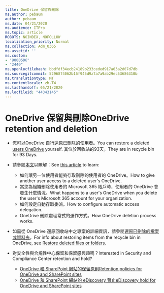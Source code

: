 ```yaml
---
title: OneDrive 保留與刪除
ms.author: pebaum
author: pebaum
ms.date: 04/21/2020
ms.audience: ITPro
ms.topic: article
ROBOTS: NOINDEX, NOFOLLOW
localization_priority: Normal
ms.collection: Adm_O365
ms.assetid: ''
ms.custom:
- "9000596"
- "2440"
ms.openlocfilehash: bbdfdf34ecb24189b233ceded917a03a2d07d7db
ms.sourcegitcommit: 5296874062b16f945d9a7a7a9ab29ec53686310b
ms.translationtype: MT
ms.contentlocale: zh-TW
ms.lasthandoff: 05/21/2020
ms.locfileid: "44343145"
---
```

# <a name="onedrive-retention-and-deletion"></a><span data-ttu-id="2cade-102">OneDrive 保留與刪除</span><span class="sxs-lookup"><span data-stu-id="2cade-102">OneDrive retention and deletion</span></span>

- <span data-ttu-id="2cade-103">您可以[OneDrive 自行還原已刪除的使用者](https://docs.microsoft.com/onedrive/restore-deleted-onedrive)。</span><span class="sxs-lookup"><span data-stu-id="2cade-103">You can [restore a deleted users OneDrive](https://docs.microsoft.com/onedrive/restore-deleted-onedrive) yourself.</span></span> <span data-ttu-id="2cade-104">其位於回收站的93天。</span><span class="sxs-lookup"><span data-stu-id="2cade-104">They are in recycle bin for 93 Days.</span></span>

- <span data-ttu-id="2cade-105">請參閱[本文](https://docs.microsoft.com/onedrive/retention-and-deletion)以瞭解：</span><span class="sxs-lookup"><span data-stu-id="2cade-105">See [this article](https://docs.microsoft.com/onedrive/retention-and-deletion) to learn:</span></span>
    - <span data-ttu-id="2cade-106">如何讓另一位使用者能夠存取刪除的使用者的 OneDrive。</span><span class="sxs-lookup"><span data-stu-id="2cade-106">How to give another user access to a deleted user's OneDrive.</span></span>
    - <span data-ttu-id="2cade-107">當您為組織刪除使用者的 Microsoft 365 帳戶時，使用者的 OneDrive 會發生什麼情況。</span><span class="sxs-lookup"><span data-stu-id="2cade-107">What happens to a user's OneDrive when you delete the user's Microsoft 365 account for your organization.</span></span>
    - <span data-ttu-id="2cade-108">如何設定自動存取委派。</span><span class="sxs-lookup"><span data-stu-id="2cade-108">How to configure automatic access delegation.</span></span>
    - <span data-ttu-id="2cade-109">OneDrive 刪除處理常式的運作方式。</span><span class="sxs-lookup"><span data-stu-id="2cade-109">How OneDrive deletion process works.</span></span>

- <span data-ttu-id="2cade-110">如需從 OneDrive 還原回收站中之專案的詳細資訊，請參閱[還原已刪除的檔案或資料夾](https://support.office.com/article/949ada80-0026-4db3-a953-c99083e6a84f)。</span><span class="sxs-lookup"><span data-stu-id="2cade-110">For info about restoring items from the recycle bin in OneDrive, see [Restore deleted files or folders](https://support.office.com/article/949ada80-0026-4db3-a953-c99083e6a84f).</span></span>

- <span data-ttu-id="2cade-111">對安全性與合規性中心保留和保留感興趣嗎？</span><span class="sxs-lookup"><span data-stu-id="2cade-111">Interested in Security and Compliance Center retention and hold?</span></span>
    - [<span data-ttu-id="2cade-112">OneDrive 和 SharePoint 網站的保留原則</span><span class="sxs-lookup"><span data-stu-id="2cade-112">Retention policies for OneDrive and SharePoint sites</span></span>](https://docs.microsoft.com/office365/securitycompliance/retention-policies?redirectSourcePath=%252farticle%252f5e377752-700d-4870-9b6d-12bfc12d2423#content-in-onedrive-accounts-and-sharepoint-sites)
    - [<span data-ttu-id="2cade-113">OneDrive 和 SharePoint 網站的 eDiscovery 暫止</span><span class="sxs-lookup"><span data-stu-id="2cade-113">eDiscovery hold for OneDrive and SharePoint sites</span></span>](https://docs.microsoft.com/office365/securitycompliance/ediscovery-cases#step-4-place-content-locations-on-hold)
